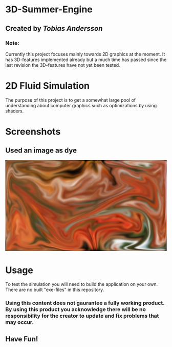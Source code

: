 # 3D-Summer-Engine
## Created by *Tobias Andersson*
### Note: 
Currently this project focuses mainly towards 2D graphics at the moment. It has 3D-features implemented already but a much time has passed since the last revision the 3D-features have not yet been tested.

# 2D Fluid Simulation
The purpose of this project is to get a somewhat large pool of understanding about computer graphics such as optimizations by using shaders.

# Screenshots
## Used an image as dye
![Alt text](/3D-Summer-Engine/Images/Generated%20Images/Framebuffer.png)

# Usage
To test the simulation you will need to build the application on your own. There are no built "exe-files" in this repository. 

### Using this content does not gaurantee a fully working product. By using this product you acknowledge there will be no responsibility for the creator to update and fix problems that may occur.

## Have Fun!
